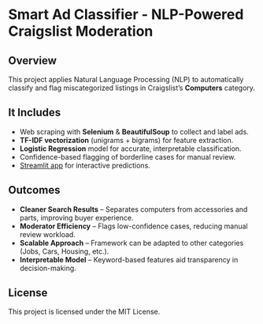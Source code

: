 # Smart Ad Classifier - NLP-Powered Craigslist Moderation

## Overview
This project applies Natural Language Processing (NLP) to automatically classify and flag miscategorized listings in Craigslist’s **Computers** category.

## It Includes
- Web scraping with **Selenium** & **BeautifulSoup** to collect and label ads.  
- **TF-IDF vectorization** (unigrams + bigrams) for feature extraction.  
- **Logistic Regression** model for accurate, interpretable classification.  
- Confidence-based flagging of borderline cases for manual review.  
- [Streamlit app](https://smart-ad-classifier-nlp.streamlit.app) for interactive predictions.  

## Outcomes
- **Cleaner Search Results** – Separates computers from accessories and parts, improving buyer experience.  
- **Moderator Efficiency** – Flags low-confidence cases, reducing manual review workload.  
- **Scalable Approach** – Framework can be adapted to other categories (Jobs, Cars, Housing, etc.).  
- **Interpretable Model** – Keyword-based features aid transparency in decision-making.  

## License
This project is licensed under the MIT License.
